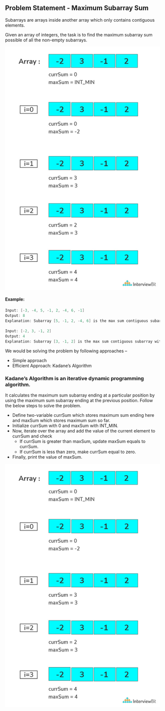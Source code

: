 ## Problem Statement - Maximum Subarray Sum
Subarrays are arrays inside another array which only contains contiguous elements.

Given an array of integers, the task is to find the maximum subarray sum possible of all the non-empty subarrays.


![kadanes_algo.png](../assets/images/kadanes_algo/sub_array/kadanes_algo.png)

#### Example:
```java
Input: [-3, -4, 5, -1, 2, -4, 6, -1]
Output: 8
Explanation: Subarray [5, -1, 2, -4, 6] is the max sum contiguous subarray with sum 8.

Input: [-2, 3, -1, 2]
Output: 4
Explanation: Subarray [3, -1, 2] is the max sum contiguous subarray with sum 4.

```
We would be solving the problem by following approaches –

- Simple approach
- Efficient Approach: Kadane’s Algorithm

### Kadane’s Algorithm is an iterative dynamic programming algorithm. 

It calculates the maximum sum subarray ending at a particular position by using the maximum sum subarray ending at the previous position. Follow the below steps to solve the problem.

- Define two-variable currSum which stores maximum sum ending here and maxSum which stores maximum sum so far.
- Initialize currSum with 0 and maxSum with INT_MIN.
- Now, iterate over the array and add the value of the current element to currSum and check
  - If currSum is greater than maxSum, update maxSum equals to currSum.
  - If currSum is less than zero, make currSum equal to zero.
- Finally, print the value of maxSum.

![kadanse_algo_steps.png](../assets/images/kadanes_algo/sub_array/kadanse_algo_steps.png)
